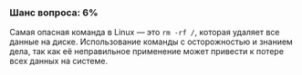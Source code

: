 ### Шанс вопроса: 6%

Самая опасная команда в Linux — это `rm -rf /`, которая удаляет все данные на диске. Использование команды с осторожностью и знанием дела, так как её неправильное применение может привести к потере всех данных на системе.